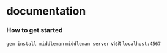 documentation
=============

### How to get started

`gem install middleman`
`middleman server`
visit `localhost:4567`